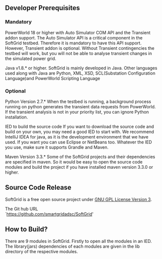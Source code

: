 ##  Developer Prerequisites
### Mandatory

PowerWorld 18 or higher with Auto Simulator COM API and the Transient addon support.
The Auto Simulator API is a critical component in the SoftGrid testbed. Therefore it is mandatory to have this API support. However, Transient addon is optional. Without Transient contingencies the testbed will work, but you will not be able to analyse transient changes in the simulated power grid.

Java v1.8.* or higher.
SoftGrid is mainly developed in Java. Other languages used along with Java are Python, XML, XSD, SCL(Substation Configuration Language)and PowerWorld Scripting Language

### Optional

Python Version 2.7.* When the testbed is running, a background process running on python generates the transient data requests from PowerWorld. If the transient analysis is not in your priority list, you can ignore Python installation.

IED to build the source code If you want to download the source code and build on your own, you may need a good IED to start with. We recommend IntelliJ IDEA for java, as it is the development environment that we have used. If you want you can use Eclipse or NetBeans too. Whatever the IED you use, make sure it supports Grandle and Maven.

Maven Version 3.3.* Some of the SoftGrid projects and their dependencies are specified in maven. So it would be easy to open the source code modules and build the project if you have installed maven version 3.3.0 or higher.

## Source Code Release
SoftGrid is a free open source project under [GNU GPL License Version 3](https://www.gnu.org/licenses/gpl-3.0.en.html).

The Git hub URL  
`https://github.com/smartgridadsc/SoftGrid'  

## How to Build?
There are 9 modules in SoftGrid. Firstly to open all the modules in an IED. The library(jars) dependencies of each modules are given in the lib directory of the respective modules. 
